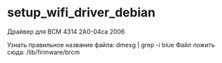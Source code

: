 # setup_wifi_driver_debian

Драйвер для BCM 4314 2A0-04ca 2006

Узнать правильное название файла: dmesg | grep -i blue
Файл ложить сюда: /lib/firmware/brcm
